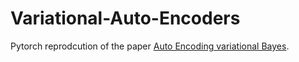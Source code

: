 # Variational-Auto-Encoders

Pytorch reprodcution of the paper  [Auto Encoding variational Bayes](https://arxiv.org/abs/1312.6114).
